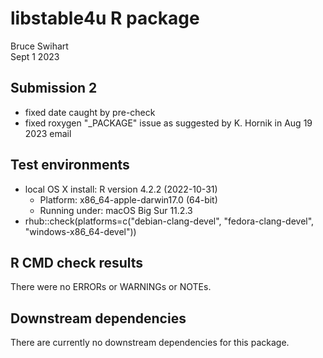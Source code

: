 # libstable4u R package
Bruce Swihart  
Sept 1 2023


## Submission 2

   * fixed date caught by pre-check
   * fixed roxygen "_PACKAGE" issue as suggested by 
     K. Hornik in Aug 19 2023 email 
   
## Test environments
* local OS X install: R version 4.2.2 (2022-10-31)
    * Platform: x86_64-apple-darwin17.0 (64-bit)
    * Running under: macOS Big Sur 11.2.3
* rhub::check(platforms=c("debian-clang-devel",
                          "fedora-clang-devel",
                          "windows-x86_64-devel"))

                     
## R CMD check results
There were no ERRORs or WARNINGs or NOTEs.


## Downstream dependencies
There are currently no downstream dependencies for this package.

